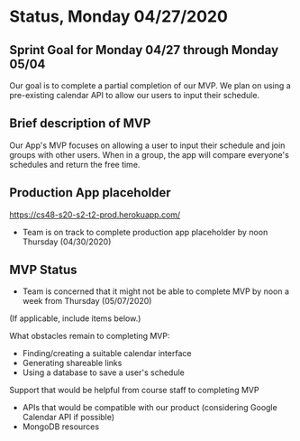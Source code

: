 # Status, Monday 04/27/2020

## Sprint Goal for Monday 04/27 through Monday 05/04

Our goal is to complete a partial completion of our MVP. We plan on using a pre-existing calendar API to allow our users to input their schedule.

## Brief description of MVP

Our App's MVP focuses on allowing a user to input their schedule and join groups with other users. When in a group, the app will compare everyone's schedules and return the free time.

## Production App placeholder

<https://cs48-s20-s2-t2-prod.herokuapp.com/>

- Team is on track to complete production app placeholder by noon Thursday (04/30/2020)

## MVP Status

- Team is concerned that it might not be able to complete MVP by noon a week from Thursday (05/07/2020)

(If applicable, include items below.)

What obstacles remain to completing MVP:

- Finding/creating a suitable calendar interface
- Generating shareable links
- Using a database to save a user's schedule

Support that would be helpful from course staff to completing MVP

- APIs that would be compatible with our product (considering Google Calendar API if possible)
- MongoDB resources
